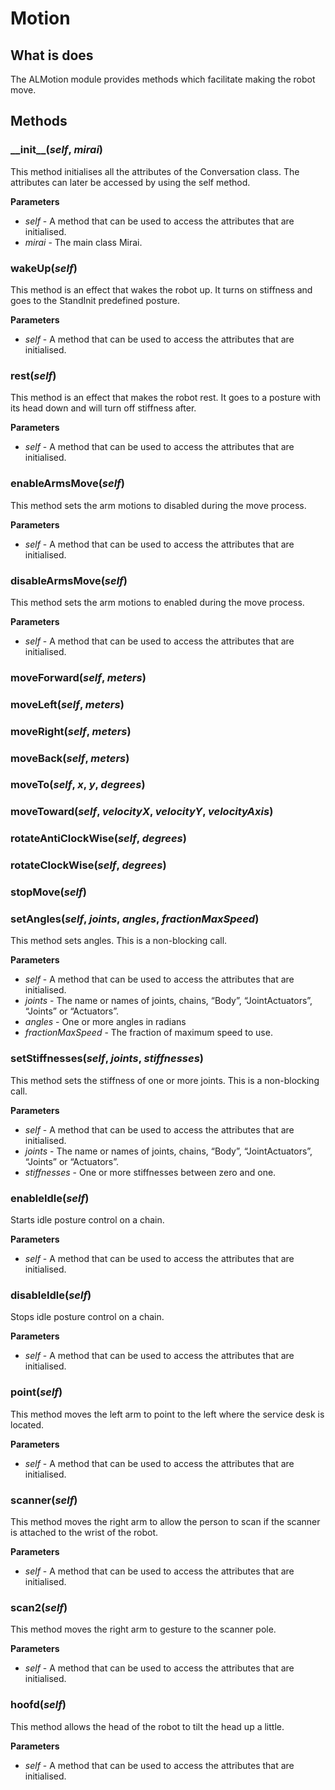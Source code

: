 # Motion

## What is does
The ALMotion module provides methods which facilitate making the robot move.

## Methods
### \_\_init\_\_(*self*, *mirai*)
This method initialises all the attributes of the Conversation class. The attributes can later be accessed by using
the self method. 

__Parameters__
- *self* - A method that can be used to access the attributes that are initialised. 
- *mirai* - The main class Mirai. 

### wakeUp(*self*)
This method is an effect that wakes the robot up. It turns on stiffness and goes to the StandInit predefined posture.

__Parameters__
- *self* - A method that can be used to access the attributes that are initialised. 
### rest(*self*)
This method is an effect that makes the robot rest. It goes to a posture with its head down and will turn off stiffness after.

__Parameters__
- *self* - A method that can be used to access the attributes that are initialised. 
### enableArmsMove(*self*)
This method sets the arm motions to disabled during the move process.

__Parameters__
- *self* - A method that can be used to access the attributes that are initialised.
### disableArmsMove(*self*)
This method sets the arm motions to enabled during the move process.

__Parameters__
- *self* - A method that can be used to access the attributes that are initialised.
### moveForward(*self*, *meters*)

### moveLeft(*self*, *meters*)

### moveRight(*self*, *meters*)

### moveBack(*self*, *meters*)

### moveTo(*self*, *x*, *y*, *degrees*)

### moveToward(*self*, *velocityX*, *velocityY*, *velocityAxis*)

### rotateAntiClockWise(*self*, *degrees*)

### rotateClockWise(*self*, *degrees*)

### stopMove(*self*)

### setAngles(*self*, *joints*, *angles*, *fractionMaxSpeed*)
This method sets angles. This is a non-blocking call.

__Parameters__
- *self* - A method that can be used to access the attributes that are initialised. 
- *joints* -  The name or names of joints, chains, “Body”, “JointActuators”, “Joints” or “Actuators”.
- *angles* - One or more angles in radians
- *fractionMaxSpeed* - The fraction of maximum speed to use.
### setStiffnesses(*self*, *joints*, *stiffnesses*)
This method sets the stiffness of one or more joints. This is a non-blocking call.

__Parameters__
- *self* - A method that can be used to access the attributes that are initialised. 
- *joints* -  The name or names of joints, chains, “Body”, “JointActuators”, “Joints” or “Actuators”.
- *stiffnesses* - One or more stiffnesses between zero and one.
### enableIdle(*self*)
Starts idle posture control on a chain.

__Parameters__
- *self* - A method that can be used to access the attributes that are initialised.
### disableIdle(*self*)
Stops idle posture control on a chain.

__Parameters__
- *self* - A method that can be used to access the attributes that are initialised.
### point(*self*)
This method moves the left arm to point to the left where the service desk is located.

__Parameters__
- *self* - A method that can be used to access the attributes that are initialised.
### scanner(*self*)
This method moves the right arm to allow the person to scan if the scanner is attached to the wrist of the robot.

__Parameters__
- *self* - A method that can be used to access the attributes that are initialised.
### scan2(*self*)
This method moves the right arm to gesture to the scanner pole.

__Parameters__
- *self* - A method that can be used to access the attributes that are initialised.
### hoofd(*self*)
This method allows the head of the robot to tilt the head up a little.

__Parameters__
- *self* - A method that can be used to access the attributes that are initialised.
